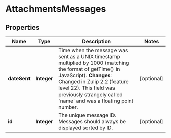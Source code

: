 

# AttachmentsMessages


## Properties

Name | Type | Description | Notes
------------ | ------------- | ------------- | -------------
**dateSent** | **Integer** | Time when the message was sent as a UNIX timestamp multiplied by 1000 (matching the format of getTime() in JavaScript).  **Changes**: Changed in Zulip 2.2 (feature level 22).  This field was previously strangely called &#x60;name&#x60; and was a floating point number.  |  [optional]
**id** | **Integer** | The unique message ID.  Messages should always be displayed sorted by ID.  |  [optional]



